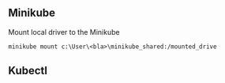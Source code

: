 ## Minikube

Mount local driver to the Minikube

```
minikube mount c:\User\<bla>\minikube_shared:/mounted_drive
```

## Kubectl